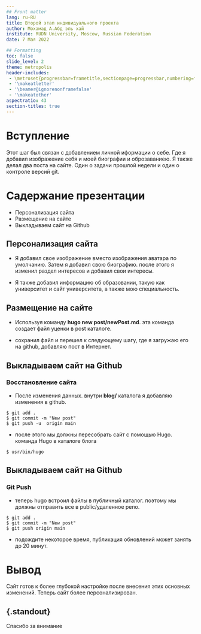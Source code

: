 ```yaml
---
## Front matter
lang: ru-RU
title: Второй этап индивидуального проекта
author: Мохамад А.Абд эль хай
institute: RUDN University, Moscow, Russian Federation
date: 7 Мая 2022

## Formatting
toc: false
slide_level: 2
theme: metropolis
header-includes: 
 - \metroset{progressbar=frametitle,sectionpage=progressbar,numbering=fraction}
 - '\makeatletter'
 - '\beamer@ignorenonframefalse'
 - '\makeatother'
aspectratio: 43
section-titles: true
---
```


# Вступление

Этот шаг был связан с добавлением личной иформации о себе. Где я добавил изображение себя и моей биографии и оброзаваниею. Я также делал два поста на сайте.
 Один о задачи прошлой недели и один о контроле версий git.
 

# Садержание презентации

- Персонализация сайта 
- Размещение на сайте
- Выкладываем сайт на Github


## Персонализация сайта 

- Я добавил свое изображение вместо изображения аватара по умолчанию. Затем я добавил свою биографию. после этого я изменил раздел интересов и добавил свои интересы.

- Я также добавил информацию об образовании, такую ​​как университет и сайт университета, а также мою специальность.

## Размещение на сайте

- Используя команду **hugo new post/newPost.md**. эта команда создает файл уценки в post каталоге.

- сохранил файл и перешел к следующему шагу, где я загружаю его на github, добавляю пост в Интернет.

## Выкладываем сайт на Github
### Восстановление сайта

- После изменения данных. внутри **blog/** каталога я добавляю изменения в github.

```
$ git add .
$ git commit -m "New post"
$ git push -u  origin main
```

- после этого мы должны пересобрать сайт с помощью Hugo. команда Hugo в каталоге блога

```
$ usr/bin/hugo
```

## Выкладываем сайт на Github
### Git Push

-  теперь hugo встроил файлы в публичный каталог. поэтому мы должны отправить все в public/удаленное репо.

```
$ git add .
$ git commit -m "New post"
$ git push origin main
```

- подождите некоторое время, публикация обновлений может занять до 20 минут.

# Вывод 

Сайт готов к более глубокой настройке после внесения этих основных изменений. Теперь сайт более персонализирован.

## {.standout}

Спасибо за внимание
